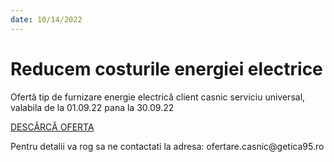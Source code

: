 ```yaml
---
date: 10/14/2022
---
```


# Reducem costurile energiei electrice

Ofertă tip de furnizare energie electrică client casnic serviciu universal, valabila de la 01.09.22 pana la 30.09.22

[DESCĂRCĂ OFERTA](./homepage/notificari/OfertaSUTipEnergieCASNIC0922.pdf)

<p class="email">
Pentru detalii va rog sa ne contactati la adresa: ofertare.casnic@getica95.ro
</p>
